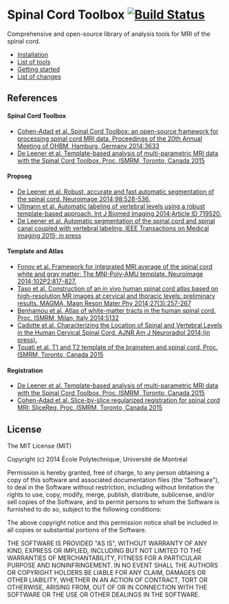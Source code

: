 
# Spinal Cord Toolbox [![Build Status](https://travis-ci.org/neuropoly/spinalcordtoolbox.svg?branch=master)](https://travis-ci.org/neuropoly/spinalcordtoolbox)


Comprehensive and open-source library of analysis tools for MRI of the spinal cord.

- [Installation](https://sourceforge.net/p/spinalcordtoolbox/wiki/installation/)
- [List of tools](http://sourceforge.net/p/spinalcordtoolbox/wiki/tools/)
- [Getting started](https://github.com/neuropoly/spinalcordtoolbox/blob/master/batch_processing.sh)
- [List of changes](https://github.com/neuropoly/spinalcordtoolbox/blob/master/CHANGES.md)

## References

#### Spinal Cord Toolbox
- [Cohen-Adad et al. Spinal Cord Toolbox: an open-source framework for processing spinal cord MRI data. Proceedings of the 20th Annual Meeting of OHBM, Hamburg, Germany 2014:3633](https://dl.dropboxusercontent.com/u/20592661/publications/cohenadad_ohbm14_spinalcordtoolbox.pdf)
- [De Leener et al. Template-based analysis of multi-parametric MRI data with the Spinal Cord Toolbox. Proc. ISMRM, Toronto, Canada 2015](https://www.dropbox.com/s/1gv81xg17lgcxfn/5798_submitted_radC862D.pdf)

#### Propseg
- [De Leener et al. Robust, accurate and fast automatic segmentation of the spinal cord. Neuroimage 2014;98:528-536.](https://dl.dropboxusercontent.com/u/20592661/publications/DeLeener_NIMG14_PropSeg.pdf)
- [Ullmann et al. Automatic labeling of vertebral levels using a robust template-based approach. Int J Biomed Imaging 2014;Article ID 719520.](http://downloads.hindawi.com/journals/ijbi/2014/719520.pdf)
- [De Leener et al. Automatic segmentation of the spinal cord and spinal canal coupled with vertebral labeling. IEEE Transactions on Medical Imaging 2015; in press](https://www.dropbox.com/s/2tsp1juxcvuq4bl/PID3727605.pdf)

#### Template and Atlas
- [Fonov et al. Framework for integrated MRI average of the spinal cord white and gray matter: The MNI-Poly-AMU template. Neuroimage 2014;102P2:817-827.](https://dl.dropboxusercontent.com/u/20592661/publications/Fonov_NIMG14_MNI-Poly-AMU.pdf)
- [Taso et al. Construction of an in vivo human spinal cord atlas based on high-resolution MR images at cervical and thoracic levels: preliminary results. MAGMA, Magn Reson Mater Phy 2014;27(3):257-267](https://dl.dropboxusercontent.com/u/20592661/publications/taso_magma_2014.pdf)
- [Benhamou et al. Atlas of white-matter tracts in the human spinal cord. Proc. ISMRM, Milan, Italy 2014:5132](https://dl.dropboxusercontent.com/u/20592661/publications/benhamou_irmsm14.pdf)
- [Cadotte et al. Characterizing the Location of Spinal and Vertebral Levels in the Human Cervical Spinal Cord. AJNR Am J Neuroradiol 2014;(in press).](https://dl.dropboxusercontent.com/u/20592661/publications/Cadotte_AJNR14_SpinalLevel.pdf)
- [Touati et al. T1 and T2 template of the brainstem and spinal cord. Proc. ISMRM, Toronto, Canada 2015](https://www.dropbox.com/s/i7at66hugucrs1h/touati_ismrm15_template.pdf)

#### Registration
- [De Leener et al. Template-based analysis of multi-parametric MRI data with the Spinal Cord Toolbox. Proc. ISMRM, Toronto, Canada 2015](https://dl.dropboxusercontent.com/u/20592661/publications/deleener_ismrm15_sct.pdf) 
- [Cohen-Adad et al. Slice-by-slice regularized registration for spinal cord MRI: SliceReg. Proc. ISMRM, Toronto, Canada 2015](https://dl.dropboxusercontent.com/u/20592661/publications/cohenadad_ismrm15_slicereg.pdf)

## License

The MIT License (MIT)

Copyright (c) 2014 École Polytechnique, Université de Montréal

Permission is hereby granted, free of charge, to any person obtaining a copy
of this software and associated documentation files (the "Software"), to deal
in the Software without restriction, including without limitation the rights
to use, copy, modify, merge, publish, distribute, sublicense, and/or sell
copies of the Software, and to permit persons to whom the Software is
furnished to do so, subject to the following conditions:

The above copyright notice and this permission notice shall be included in all
copies or substantial portions of the Software.

THE SOFTWARE IS PROVIDED "AS IS", WITHOUT WARRANTY OF ANY KIND, EXPRESS OR
IMPLIED, INCLUDING BUT NOT LIMITED TO THE WARRANTIES OF MERCHANTABILITY,
FITNESS FOR A PARTICULAR PURPOSE AND NONINFRINGEMENT. IN NO EVENT SHALL THE
AUTHORS OR COPYRIGHT HOLDERS BE LIABLE FOR ANY CLAIM, DAMAGES OR OTHER
LIABILITY, WHETHER IN AN ACTION OF CONTRACT, TORT OR OTHERWISE, ARISING FROM,
OUT OF OR IN CONNECTION WITH THE SOFTWARE OR THE USE OR OTHER DEALINGS IN THE
SOFTWARE.


